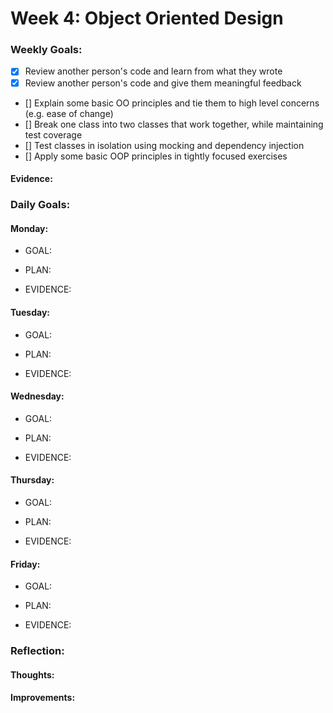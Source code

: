 # Week 4: Object Oriented Design

### Weekly Goals:
- [x] Review another person's code and learn from what they wrote
- [x] Review another person's code and give them meaningful feedback
- [] Explain some basic OO principles and tie them to high level concerns (e.g. ease of change) 
- [] Break one class into two classes that work together, while maintaining test coverage
- [] Test classes in isolation using mocking and dependency injection
- [] Apply some basic OOP principles in tightly focused exercises
 
#### Evidence:

### Daily Goals:
#### Monday:
* GOAL: 

* PLAN:

* EVIDENCE:

#### Tuesday:
* GOAL:

* PLAN:

* EVIDENCE: 

#### Wednesday:
* GOAL: 

* PLAN:

* EVIDENCE: 

#### Thursday:
* GOAL: 

* PLAN:

* EVIDENCE: 

#### Friday:
* GOAL: 

* PLAN:

* EVIDENCE:  

### Reflection:
#### Thoughts:


#### Improvements:
